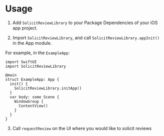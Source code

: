 # Usage

1. Add `SolicitReviewLibrary` to your Package Dependencies of your iOS app project.

2. Import `SolicitReviewLibrary`, and call `SolicitReviewLibrary.appInit()` in the App module.

For example, in the `ExampleApp`:

```
import SwiftUI
import SolicitReviewLibrary

@main
struct ExampleApp: App {
  init() {
    SolicitReviewLibrary.initApp()
  }
  var body: some Scene {
    WindowGroup {
      ContentView()
    }
  }
}
```

3. Call `requestReview` on the UI where you would like to solicit reviews
